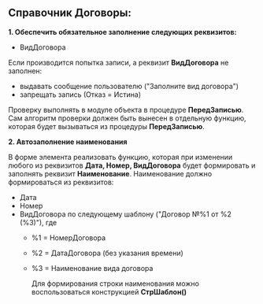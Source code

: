 ## Справочник Договоры:

__1. Обеспечить обязательное заполнение следующих реквизитов:__
  - ВидДоговора

Если производится попытка записи, а реквизит __ВидДоговора__ не заполнен:
 - выдавать сообщение пользователю ("Заполните вид договора")
 - запрещать запись (Отказ = Истина)

Проверку выполнять в модуле объекта в процедуре __ПередЗаписью__.
Сам алгоритм проверки должен быть вынесен в отдельную функцию, которая будет вызываться из процедуры __ПередЗаписью__.



__2. Автозаполнение наименования__

   В форме элемента реализовать функцию, которая при изменении любого из реквизитов __Дата, Номер, ВидДоговора__ будет формировать и заполнять реквизит __Наименование__.
   Наименование должно формироваться из реквизитов:
   -  Дата
   -  Номер
   -  ВидДоговора
     по следующему шаблону ("Договор №%1 от %2 (%3)"), где
      - %1 = НомерДоговора
      - %2 = ДатаДоговора (без указания времени)
      - %3 = Наименование вида договора

        Для формирования строки наименования можно воспользоваться конструкцией __СтрШаблон()__

  
